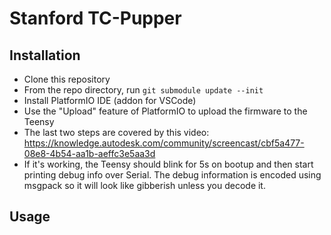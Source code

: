 # Stanford TC-Pupper

## Installation
* Clone this repository
* From the repo directory, run ```git submodule update --init```
* Install PlatformIO IDE (addon for VSCode)
* Use the "Upload" feature of PlatformIO to upload the firmware to the Teensy
* The last two steps are covered by this video: https://knowledge.autodesk.com/community/screencast/cbf5a477-08e8-4b54-aa1b-aeffc3e5aa3d 
* If it's working, the Teensy should blink for 5s on bootup and then start printing debug info over Serial. The debug information is encoded using msgpack so it will look like gibberish unless you decode it.

## Usage
